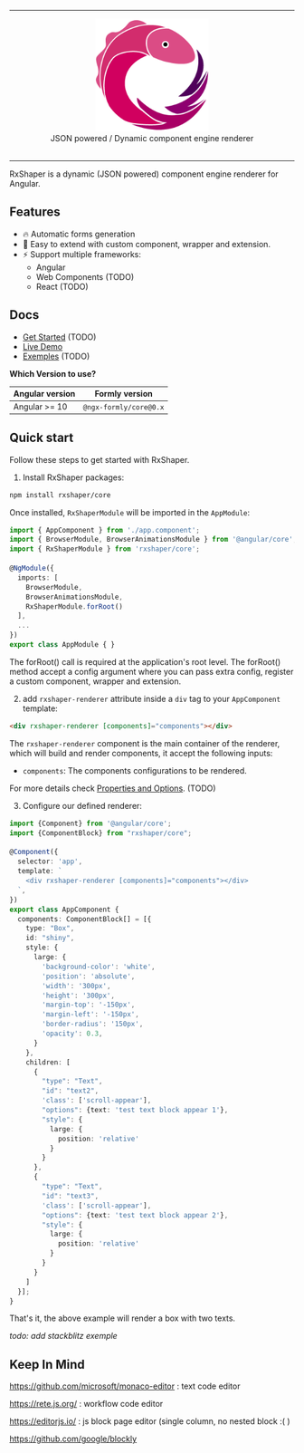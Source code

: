 ------
<div align="center">
  <a href="https://hatles.github.io/RxShaper/">
    <img width="200" src="https://raw.githubusercontent.com/Hatles/RxShaper/master/logo.png">
  </a>
  <br />
  JSON powered / Dynamic component engine renderer
  <br /><br />

<!--  [![Npm version](https://badge.fury.io/js/%40ngx-formly%2Fcore.svg)](https://npmjs.org/package/@ngx-formly/core) -->
</div>

---

RxShaper is a dynamic (JSON powered) component engine renderer for Angular.

## Features

- 🔥 Automatic forms generation
- 📝 Easy to extend with custom component, wrapper and extension.
- ⚡ Support multiple frameworks:
    - Angular
    - Web Components (TODO)
    - React (TODO)

## Docs

- [Get Started](https://hatles.github.io/RxShaper/) (TODO)
- [Live Demo](https://hatles.github.io/RxShaper/)
- [Exemples](https://hatles.github.io/RxShaper/) (TODO)

**Which Version to use?**

| Angular version | Formly version         |
| --------------- | ---------------------- |
| Angular >= 10    | `@ngx-formly/core@0.x` |

## Quick start

Follow these steps to get started with RxShaper.

1. Install RxShaper packages:

```bash
npm install rxshaper/core
```

Once installed, `RxShaperModule` will be imported in the `AppModule`:

```ts
import { AppComponent } from './app.component';
import { BrowserModule, BrowserAnimationsModule } from '@angular/core';
import { RxShaperModule } from 'rxshaper/core';

@NgModule({
  imports: [
    BrowserModule,
    BrowserAnimationsModule,
    RxShaperModule.forRoot()
  ],
  ...
})
export class AppModule { }
```
The forRoot() call is required at the application's root level. The forRoot() method accept a config argument where you can pass extra config, register a custom component, wrapper and extension.

2. add `rxshaper-renderer` attribute inside a `div` tag to your `AppComponent` template:

```html
<div rxshaper-renderer [components]="components"></div>
```

The `rxshaper-renderer` component is the main container of the renderer, which will build and render components, it accept the following inputs:

- `components`: The components configurations to be rendered.

For more details check [Properties and Options](./guide/properties-options). (TODO)

3. Configure our defined renderer:

```ts
import {Component} from '@angular/core';
import {ComponentBlock} from "rxshaper/core";

@Component({
  selector: 'app',
  template: `
    <div rxshaper-renderer [components]="components"></div>
  `,
})
export class AppComponent {
  components: ComponentBlock[] = [{
    type: "Box",
    id: "shiny",
    style: {
      large: {
        'background-color': 'white',
        'position': 'absolute',
        'width': '300px',
        'height': '300px',
        'margin-top': '-150px',
        'margin-left': '-150px',
        'border-radius': '150px',
        'opacity': 0.3,
      }
    },
    children: [
      {
        "type": "Text",
        "id": "text2",
        'class': ['scroll-appear'],
        "options": {text: 'test text block appear 1'},
        "style": {
          large: {
            position: 'relative'
          }
        }
      },
      {
        "type": "Text",
        "id": "text3",
        'class': ['scroll-appear'],
        "options": {text: 'test text block appear 2'},
        "style": {
          large: {
            position: 'relative'
          }
        }
      }
    ]
  }];
}
```

That's it, the above example will render a box with two texts.

_todo: add stackblitz exemple_

## Keep In Mind
https://github.com/microsoft/monaco-editor : text code editor

https://rete.js.org/ : workflow code editor

https://editorjs.io/ : js block page editor (single column, no nested block :( )

https://github.com/google/blockly
